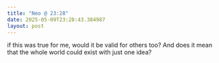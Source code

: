 ```yaml
---
title: "Neo @ 23:28"
date: 2025-05-09T23:28:43.384987
layout: post
---
```


if this was true for me, would it be valid for others too? And does it mean that the whole world could exist with just one idea?